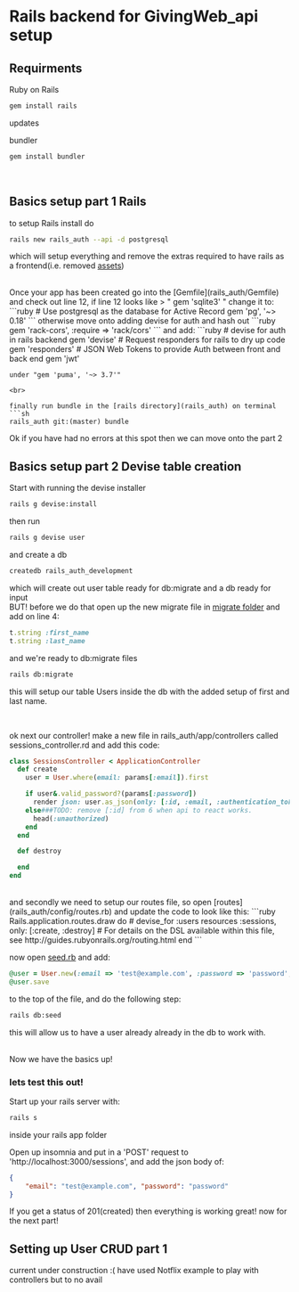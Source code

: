 # Rails backend for GivingWeb_api setup

## Requirments

Ruby on Rails
```sh
gem install rails
```

updates

bundler
```sh
gem install bundler
```

<br>

## Basics setup part 1 Rails

to setup Rails install do
```sh
rails new rails_auth --api -d postgresql
```
which will setup everything and remove the extras required to have rails as a frontend(i.e. removed [assets](rails_removed_assests.md))

<br>
Once your app has been created go into the [Gemfile](rails_auth/Gemfile)
and check out line 12, if line 12 looks like > " gem 'sqlite3' " change it to:
```ruby
# Use postgresql as the database for Active Record
gem 'pg', '~> 0.18'
```
otherwise move onto adding devise for auth and hash out
```ruby
gem 'rack-cors', :require => 'rack/cors'
```
 and add:
```ruby
# devise for auth in rails backend
gem 'devise'
# Request responders for rails to dry up code
gem 'responders'
# JSON Web Tokens to provide Auth between front and back end
gem 'jwt'

```
under "gem 'puma', '~> 3.7'"

<br>

finally run bundle in the [rails directory](rails_auth) on terminal
```sh
rails_auth git:(master) bundle
```
Ok if you have had no errors at this spot then we can move onto the part 2

## Basics setup part 2 Devise table creation

Start with running the devise installer
```sh
rails g devise:install
```

then run
```sh
rails g devise user
```

and create a db
```sh
createdb rails_auth_development
```
which will create out user table ready for db:migrate and a db ready for input
<br>
BUT! before we do that open up the new migrate file in [migrate folder](rails_auth/db/migrate) and add on line 4:

```ruby
t.string :first_name
t.string :last_name
```
and we're ready to db:migrate files
```sh
rails db:migrate
```
this will setup our table Users inside the db with the added setup of first and last name.

<br>

ok next our controller!
make a new file in rails_auth/app/controllers called sessions_controller.rd and add this code:
```ruby
class SessionsController < ApplicationController
  def create
    user = User.where(email: params[:email]).first

    if user&.valid_password?(params[:password])
      render json: user.as_json(only: [:id, :email, :authentication_token]), status: :created
    else###TODO: remove [:id] from 6 when api to react works.
      head(:unauthorized)
    end
  end

  def destroy

  end
end
```
<br>
and secondly we need to setup our routes file, so open [routes](rails_auth/config/routes.rb) and update the code to look like this:
```ruby
Rails.application.routes.draw do
  # devise_for :users
  resources :sessions, only: [:create, :destroy]
  # For details on the DSL available within this file, see http://guides.rubyonrails.org/routing.html
end
```


now open [seed.rb](rails_auth/db/seeds.rb) and add:
```ruby
@user = User.new(:email => 'test@example.com', :password => 'password', :password_confirmation => 'password')
@user.save
```
to the top of the file, and do the following step:
```sh
rails db:seed
```
this will allow us to have a user already already in the db to work with.

<br>
Now we have the basics up!

### lets test this out!

Start up your rails server with:
```sh
rails s
```
inside your rails app folder

Open up insomnia and put in a 'POST' request to 'http://localhost:3000/sessions', and add the json body of:
```json
{
	"email": "test@example.com", "password": "password"
}
```
If you get a status of 201(created) then everything is working great! now for the next part!

## Setting up User CRUD part 1

current under construction :(
  have used Notflix example to play with controllers but to no avail
